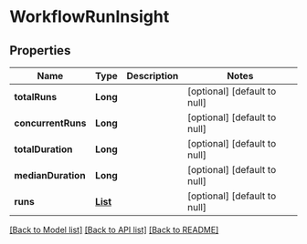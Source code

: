 # WorkflowRunInsight
## Properties

| Name | Type | Description | Notes |
|------------ | ------------- | ------------- | -------------|
| **totalRuns** | **Long** |  | [optional] [default to null] |
| **concurrentRuns** | **Long** |  | [optional] [default to null] |
| **totalDuration** | **Long** |  | [optional] [default to null] |
| **medianDuration** | **Long** |  | [optional] [default to null] |
| **runs** | [**List**](WorkflowRunSummary.md) |  | [optional] [default to null] |

[[Back to Model list]](../README.md#documentation-for-models) [[Back to API list]](../README.md#documentation-for-api-endpoints) [[Back to README]](../README.md)


